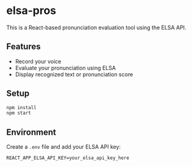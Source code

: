 
# elsa-pros

This is a React-based pronunciation evaluation tool using the ELSA API.

## Features

- Record your voice
- Evaluate your pronunciation using ELSA
- Display recognized text or pronunciation score

## Setup

```bash
npm install
npm start
```

## Environment

Create a `.env` file and add your ELSA API key:

```
REACT_APP_ELSA_API_KEY=your_elsa_api_key_here
```
